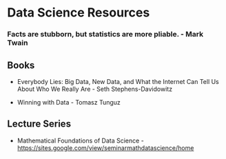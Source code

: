 # Data Science Resources

### Facts are stubborn, but statistics are more pliable. - Mark Twain

## Books 

* Everybody Lies: Big Data, New Data, and What the Internet Can Tell Us About Who We Really Are - Seth Stephens-Davidowitz

* Winning with Data - Tomasz Tunguz

## Lecture Series

* Mathematical Foundations of Data Science - https://sites.google.com/view/seminarmathdatascience/home


